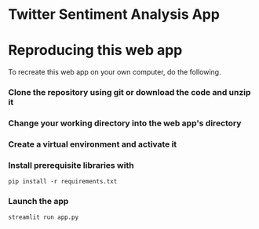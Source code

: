 # Twitter Sentiment Analysis App

# Reproducing this web app
To recreate this web app on your own computer, do the following.

### Clone the repository using git or download the code and unzip it

### Change your working directory into the web app's directory

### Create a virtual environment and activate it

### Install prerequisite libraries with 

```
pip install -r requirements.txt
```

###  Launch the app

```
streamlit run app.py
```



